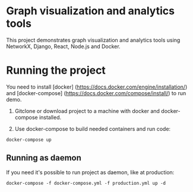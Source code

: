 # Graph visualization and analytics tools
This project demonstrates graph visualization and analytics tools using NetworkX, Django, React, Node.js and Docker.

# Running the project

You need to install [docker] (https://docs.docker.com/engine/installation/) and [docker-compose] (https://docs.docker.com/compose/install/) to run demo. 

1. Gitclone or download project to a machine with docker and docker-compose installed.

2. Use docker-compose to build needed containers and run code:
```
docker-compose up
```

## Running as daemon
If you need it's possible to run project as daemon, like at production:
```
docker-compose -f docker-compose.yml -f production.yml up -d
```
